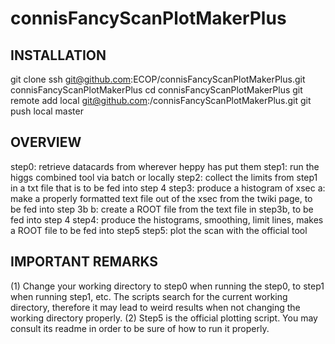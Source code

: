 connisFancyScanPlotMakerPlus
============================

INSTALLATION
------------
git clone ssh git@github.com:ECOP/connisFancyScanPlotMakerPlus.git connisFancyScanPlotMakerPlus
cd connisFancyScanPlotMakerPlus
git remote add local git@github.com:<YOURNAME>/connisFancyScanPlotMakerPlus.git
git push local master


OVERVIEW
--------
step0: retrieve datacards from wherever heppy has put them
step1: run the higgs combined tool via batch or locally
step2: collect the limits from step1 in a txt file that is to be fed into step 4
step3: produce a histogram of xsec
    a: make a properly formatted text file out of the xsec from the twiki page, to be fed into step 3b
    b: create a ROOT file from the text file in step3b, to be fed into step 4
step4: produce the histograms, smoothing, limit lines, makes a ROOT file to be fed into step5
step5: plot the scan with the official tool


IMPORTANT REMARKS
-----------------
(1) Change your working directory to step0 when running the step0,
to step1 when running step1, etc. The scripts search for the current
working directory, therefore it may lead to weird results when not changing
the working directory properly.
(2) Step5 is the official plotting script. You may consult its readme in order to
be sure of how to run it properly. 
